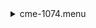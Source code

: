 <details><summary>cme-1074.menu</summary><blockquote><pre><details><summary>cme-1074.cbk</summary><blockquote><pre><details><summary>1074_FW.rcp</summary><blockquote><pre>$${\color{red}  prefilterrange 1074 }$$
The above code block covers:0.00 minutes of camera integration + hardware moves and overhead</pre></blockquote></details><details><summary>setupDark.rcp</summary><blockquote><pre>$${\color{red}  shut	in }$$
The above code block covers:0.00 minutes of camera integration + hardware moves and overhead</pre></blockquote></details><details><summary>1074_05wave_2beam_16sums_1rep_BOTH.rcp</summary><blockquote><pre>$${\color{red}  data	rcam	both	1074.48	   16 }$$
$${\color{red}  data	rcam	both	1074.59	   16 }$$
$${\color{red}  data	rcam	both	1074.70	   16 }$$
$${\color{red}  data	rcam	both	1074.81	   16 }$$
$${\color{red}  data	rcam	both	1074.92	   16 }$$
$${\color{red}  data	tcam	both	1074.48	   16 }$$
$${\color{red}  data	tcam	both	1074.59	   16 }$$
$${\color{red}  data	tcam	both	1074.70	   16 }$$
$${\color{red}  data	tcam	both	1074.81	   16 }$$
$${\color{red}  data	tcam	both	1074.92	   16 }$$
The above code block covers:0.90 minutes of camera integration + hardware moves and overhead</pre></blockquote></details><details><summary>setupFlat.rcp</summary><blockquote><pre>$${\color{red}  diffuser  in }$$
$${\color{red}  cover out }$$
$${\color{red}  occ		out }$$
$${\color{red}  shut	out }$$
$${\color{red}  calib	out }$$
The above code block covers:0.00 minutes of camera integration + hardware moves and overhead</pre></blockquote></details><details><summary>1074_05wave_2beam_16sums_1rep_BOTH.rcp</summary><blockquote><pre>$${\color{red}  data	rcam	both	1074.48	   16 }$$
$${\color{red}  data	rcam	both	1074.59	   16 }$$
$${\color{red}  data	rcam	both	1074.70	   16 }$$
$${\color{red}  data	rcam	both	1074.81	   16 }$$
$${\color{red}  data	rcam	both	1074.92	   16 }$$
$${\color{red}  data	tcam	both	1074.48	   16 }$$
$${\color{red}  data	tcam	both	1074.59	   16 }$$
$${\color{red}  data	tcam	both	1074.70	   16 }$$
$${\color{red}  data	tcam	both	1074.81	   16 }$$
$${\color{red}  data	tcam	both	1074.92	   16 }$$
The above code block covers:0.90 minutes of camera integration + hardware moves and overhead</pre></blockquote></details><details><summary>setupObserving.rcp</summary><blockquote><pre>$${\color{red}  shut in }$$
$${\color{red}  cover out }$$
$${\color{red}  calib	out }$$
$${\color{red}  occ		in }$$
$${\color{red}  diffuser out }$$
$${\color{red}  shut	out }$$
The above code block covers:0.00 minutes of camera integration + hardware moves and overhead</pre></blockquote></details><details><summary>1074_05wave_2beam_16sums_1rep_BOTH.rcp</summary><blockquote><pre>$${\color{red}  data	rcam	both	1074.48	   16 }$$
$${\color{red}  data	rcam	both	1074.59	   16 }$$
$${\color{red}  data	rcam	both	1074.70	   16 }$$
$${\color{red}  data	rcam	both	1074.81	   16 }$$
$${\color{red}  data	rcam	both	1074.92	   16 }$$
$${\color{red}  data	tcam	both	1074.48	   16 }$$
$${\color{red}  data	tcam	both	1074.59	   16 }$$
$${\color{red}  data	tcam	both	1074.70	   16 }$$
$${\color{red}  data	tcam	both	1074.81	   16 }$$
$${\color{red}  data	tcam	both	1074.92	   16 }$$
The above code block covers:0.90 minutes of camera integration + hardware moves and overhead</pre></blockquote></details><details><summary>1074_05wave_2beam_16sums_1rep_BOTH.rcp</summary><blockquote><pre>$${\color{red}  data	rcam	both	1074.48	   16 }$$
$${\color{red}  data	rcam	both	1074.59	   16 }$$
$${\color{red}  data	rcam	both	1074.70	   16 }$$
$${\color{red}  data	rcam	both	1074.81	   16 }$$
$${\color{red}  data	rcam	both	1074.92	   16 }$$
$${\color{red}  data	tcam	both	1074.48	   16 }$$
$${\color{red}  data	tcam	both	1074.59	   16 }$$
$${\color{red}  data	tcam	both	1074.70	   16 }$$
$${\color{red}  data	tcam	both	1074.81	   16 }$$
$${\color{red}  data	tcam	both	1074.92	   16 }$$
The above code block covers:0.90 minutes of camera integration + hardware moves and overhead</pre></blockquote></details><details><summary>1074_05wave_2beam_16sums_1rep_BOTH.rcp</summary><blockquote><pre>$${\color{red}  data	rcam	both	1074.48	   16 }$$
$${\color{red}  data	rcam	both	1074.59	   16 }$$
$${\color{red}  data	rcam	both	1074.70	   16 }$$
$${\color{red}  data	rcam	both	1074.81	   16 }$$
$${\color{red}  data	rcam	both	1074.92	   16 }$$
$${\color{red}  data	tcam	both	1074.48	   16 }$$
$${\color{red}  data	tcam	both	1074.59	   16 }$$
$${\color{red}  data	tcam	both	1074.70	   16 }$$
$${\color{red}  data	tcam	both	1074.81	   16 }$$
$${\color{red}  data	tcam	both	1074.92	   16 }$$
The above code block covers:0.90 minutes of camera integration + hardware moves and overhead</pre></blockquote></details><details><summary>1074_05wave_2beam_16sums_1rep_BOTH.rcp</summary><blockquote><pre>$${\color{red}  data	rcam	both	1074.48	   16 }$$
$${\color{red}  data	rcam	both	1074.59	   16 }$$
$${\color{red}  data	rcam	both	1074.70	   16 }$$
$${\color{red}  data	rcam	both	1074.81	   16 }$$
$${\color{red}  data	rcam	both	1074.92	   16 }$$
$${\color{red}  data	tcam	both	1074.48	   16 }$$
$${\color{red}  data	tcam	both	1074.59	   16 }$$
$${\color{red}  data	tcam	both	1074.70	   16 }$$
$${\color{red}  data	tcam	both	1074.81	   16 }$$
$${\color{red}  data	tcam	both	1074.92	   16 }$$
The above code block covers:0.90 minutes of camera integration + hardware moves and overhead</pre></blockquote></details><details><summary>1074_05wave_2beam_16sums_1rep_BOTH.rcp</summary><blockquote><pre>$${\color{red}  data	rcam	both	1074.48	   16 }$$
$${\color{red}  data	rcam	both	1074.59	   16 }$$
$${\color{red}  data	rcam	both	1074.70	   16 }$$
$${\color{red}  data	rcam	both	1074.81	   16 }$$
$${\color{red}  data	rcam	both	1074.92	   16 }$$
$${\color{red}  data	tcam	both	1074.48	   16 }$$
$${\color{red}  data	tcam	both	1074.59	   16 }$$
$${\color{red}  data	tcam	both	1074.70	   16 }$$
$${\color{red}  data	tcam	both	1074.81	   16 }$$
$${\color{red}  data	tcam	both	1074.92	   16 }$$
The above code block covers:0.90 minutes of camera integration + hardware moves and overhead</pre></blockquote></details><details><summary>1074_05wave_2beam_16sums_1rep_BOTH.rcp</summary><blockquote><pre>$${\color{red}  data	rcam	both	1074.48	   16 }$$
$${\color{red}  data	rcam	both	1074.59	   16 }$$
$${\color{red}  data	rcam	both	1074.70	   16 }$$
$${\color{red}  data	rcam	both	1074.81	   16 }$$
$${\color{red}  data	rcam	both	1074.92	   16 }$$
$${\color{red}  data	tcam	both	1074.48	   16 }$$
$${\color{red}  data	tcam	both	1074.59	   16 }$$
$${\color{red}  data	tcam	both	1074.70	   16 }$$
$${\color{red}  data	tcam	both	1074.81	   16 }$$
$${\color{red}  data	tcam	both	1074.92	   16 }$$
The above code block covers:0.90 minutes of camera integration + hardware moves and overhead</pre></blockquote></details><details><summary>1074_05wave_2beam_16sums_1rep_BOTH.rcp</summary><blockquote><pre>$${\color{red}  data	rcam	both	1074.48	   16 }$$
$${\color{red}  data	rcam	both	1074.59	   16 }$$
$${\color{red}  data	rcam	both	1074.70	   16 }$$
$${\color{red}  data	rcam	both	1074.81	   16 }$$
$${\color{red}  data	rcam	both	1074.92	   16 }$$
$${\color{red}  data	tcam	both	1074.48	   16 }$$
$${\color{red}  data	tcam	both	1074.59	   16 }$$
$${\color{red}  data	tcam	both	1074.70	   16 }$$
$${\color{red}  data	tcam	both	1074.81	   16 }$$
$${\color{red}  data	tcam	both	1074.92	   16 }$$
The above code block covers:0.90 minutes of camera integration + hardware moves and overhead</pre></blockquote></details><details><summary>1074_05wave_2beam_16sums_1rep_BOTH.rcp</summary><blockquote><pre>$${\color{red}  data	rcam	both	1074.48	   16 }$$
$${\color{red}  data	rcam	both	1074.59	   16 }$$
$${\color{red}  data	rcam	both	1074.70	   16 }$$
$${\color{red}  data	rcam	both	1074.81	   16 }$$
$${\color{red}  data	rcam	both	1074.92	   16 }$$
$${\color{red}  data	tcam	both	1074.48	   16 }$$
$${\color{red}  data	tcam	both	1074.59	   16 }$$
$${\color{red}  data	tcam	both	1074.70	   16 }$$
$${\color{red}  data	tcam	both	1074.81	   16 }$$
$${\color{red}  data	tcam	both	1074.92	   16 }$$
The above code block covers:0.90 minutes of camera integration + hardware moves and overhead</pre></blockquote></details><details><summary>1074_05wave_2beam_16sums_1rep_BOTH.rcp</summary><blockquote><pre>$${\color{red}  data	rcam	both	1074.48	   16 }$$
$${\color{red}  data	rcam	both	1074.59	   16 }$$
$${\color{red}  data	rcam	both	1074.70	   16 }$$
$${\color{red}  data	rcam	both	1074.81	   16 }$$
$${\color{red}  data	rcam	both	1074.92	   16 }$$
$${\color{red}  data	tcam	both	1074.48	   16 }$$
$${\color{red}  data	tcam	both	1074.59	   16 }$$
$${\color{red}  data	tcam	both	1074.70	   16 }$$
$${\color{red}  data	tcam	both	1074.81	   16 }$$
$${\color{red}  data	tcam	both	1074.92	   16 }$$
The above code block covers:0.90 minutes of camera integration + hardware moves and overhead</pre></blockquote></details><details><summary>1074_05wave_2beam_16sums_1rep_BOTH.rcp</summary><blockquote><pre>$${\color{red}  data	rcam	both	1074.48	   16 }$$
$${\color{red}  data	rcam	both	1074.59	   16 }$$
$${\color{red}  data	rcam	both	1074.70	   16 }$$
$${\color{red}  data	rcam	both	1074.81	   16 }$$
$${\color{red}  data	rcam	both	1074.92	   16 }$$
$${\color{red}  data	tcam	both	1074.48	   16 }$$
$${\color{red}  data	tcam	both	1074.59	   16 }$$
$${\color{red}  data	tcam	both	1074.70	   16 }$$
$${\color{red}  data	tcam	both	1074.81	   16 }$$
$${\color{red}  data	tcam	both	1074.92	   16 }$$
The above code block covers:0.90 minutes of camera integration + hardware moves and overhead</pre></blockquote></details><details><summary>1074_05wave_2beam_16sums_1rep_BOTH.rcp</summary><blockquote><pre>$${\color{red}  data	rcam	both	1074.48	   16 }$$
$${\color{red}  data	rcam	both	1074.59	   16 }$$
$${\color{red}  data	rcam	both	1074.70	   16 }$$
$${\color{red}  data	rcam	both	1074.81	   16 }$$
$${\color{red}  data	rcam	both	1074.92	   16 }$$
$${\color{red}  data	tcam	both	1074.48	   16 }$$
$${\color{red}  data	tcam	both	1074.59	   16 }$$
$${\color{red}  data	tcam	both	1074.70	   16 }$$
$${\color{red}  data	tcam	both	1074.81	   16 }$$
$${\color{red}  data	tcam	both	1074.92	   16 }$$
The above code block covers:0.90 minutes of camera integration + hardware moves and overhead</pre></blockquote></details><details><summary>1074_05wave_2beam_16sums_1rep_BOTH.rcp</summary><blockquote><pre>$${\color{red}  data	rcam	both	1074.48	   16 }$$
$${\color{red}  data	rcam	both	1074.59	   16 }$$
$${\color{red}  data	rcam	both	1074.70	   16 }$$
$${\color{red}  data	rcam	both	1074.81	   16 }$$
$${\color{red}  data	rcam	both	1074.92	   16 }$$
$${\color{red}  data	tcam	both	1074.48	   16 }$$
$${\color{red}  data	tcam	both	1074.59	   16 }$$
$${\color{red}  data	tcam	both	1074.70	   16 }$$
$${\color{red}  data	tcam	both	1074.81	   16 }$$
$${\color{red}  data	tcam	both	1074.92	   16 }$$
The above code block covers:0.90 minutes of camera integration + hardware moves and overhead</pre></blockquote></details><details><summary>1074_05wave_2beam_16sums_1rep_BOTH.rcp</summary><blockquote><pre>$${\color{red}  data	rcam	both	1074.48	   16 }$$
$${\color{red}  data	rcam	both	1074.59	   16 }$$
$${\color{red}  data	rcam	both	1074.70	   16 }$$
$${\color{red}  data	rcam	both	1074.81	   16 }$$
$${\color{red}  data	rcam	both	1074.92	   16 }$$
$${\color{red}  data	tcam	both	1074.48	   16 }$$
$${\color{red}  data	tcam	both	1074.59	   16 }$$
$${\color{red}  data	tcam	both	1074.70	   16 }$$
$${\color{red}  data	tcam	both	1074.81	   16 }$$
$${\color{red}  data	tcam	both	1074.92	   16 }$$
The above code block covers:0.90 minutes of camera integration + hardware moves and overhead</pre></blockquote></details><details><summary>1074_05wave_2beam_16sums_1rep_BOTH.rcp</summary><blockquote><pre>$${\color{red}  data	rcam	both	1074.48	   16 }$$
$${\color{red}  data	rcam	both	1074.59	   16 }$$
$${\color{red}  data	rcam	both	1074.70	   16 }$$
$${\color{red}  data	rcam	both	1074.81	   16 }$$
$${\color{red}  data	rcam	both	1074.92	   16 }$$
$${\color{red}  data	tcam	both	1074.48	   16 }$$
$${\color{red}  data	tcam	both	1074.59	   16 }$$
$${\color{red}  data	tcam	both	1074.70	   16 }$$
$${\color{red}  data	tcam	both	1074.81	   16 }$$
$${\color{red}  data	tcam	both	1074.92	   16 }$$
The above code block covers:0.90 minutes of camera integration + hardware moves and overhead</pre></blockquote></details><details><summary>1074_05wave_2beam_16sums_1rep_BOTH.rcp</summary><blockquote><pre>$${\color{red}  data	rcam	both	1074.48	   16 }$$
$${\color{red}  data	rcam	both	1074.59	   16 }$$
$${\color{red}  data	rcam	both	1074.70	   16 }$$
$${\color{red}  data	rcam	both	1074.81	   16 }$$
$${\color{red}  data	rcam	both	1074.92	   16 }$$
$${\color{red}  data	tcam	both	1074.48	   16 }$$
$${\color{red}  data	tcam	both	1074.59	   16 }$$
$${\color{red}  data	tcam	both	1074.70	   16 }$$
$${\color{red}  data	tcam	both	1074.81	   16 }$$
$${\color{red}  data	tcam	both	1074.92	   16 }$$
The above code block covers:0.90 minutes of camera integration + hardware moves and overhead</pre></blockquote></details><details><summary>1074_05wave_2beam_16sums_1rep_BOTH.rcp</summary><blockquote><pre>$${\color{red}  data	rcam	both	1074.48	   16 }$$
$${\color{red}  data	rcam	both	1074.59	   16 }$$
$${\color{red}  data	rcam	both	1074.70	   16 }$$
$${\color{red}  data	rcam	both	1074.81	   16 }$$
$${\color{red}  data	rcam	both	1074.92	   16 }$$
$${\color{red}  data	tcam	both	1074.48	   16 }$$
$${\color{red}  data	tcam	both	1074.59	   16 }$$
$${\color{red}  data	tcam	both	1074.70	   16 }$$
$${\color{red}  data	tcam	both	1074.81	   16 }$$
$${\color{red}  data	tcam	both	1074.92	   16 }$$
The above code block covers:0.90 minutes of camera integration + hardware moves and overhead</pre></blockquote></details><details><summary>1074_05wave_2beam_16sums_1rep_BOTH.rcp</summary><blockquote><pre>$${\color{red}  data	rcam	both	1074.48	   16 }$$
$${\color{red}  data	rcam	both	1074.59	   16 }$$
$${\color{red}  data	rcam	both	1074.70	   16 }$$
$${\color{red}  data	rcam	both	1074.81	   16 }$$
$${\color{red}  data	rcam	both	1074.92	   16 }$$
$${\color{red}  data	tcam	both	1074.48	   16 }$$
$${\color{red}  data	tcam	both	1074.59	   16 }$$
$${\color{red}  data	tcam	both	1074.70	   16 }$$
$${\color{red}  data	tcam	both	1074.81	   16 }$$
$${\color{red}  data	tcam	both	1074.92	   16 }$$
The above code block covers:0.90 minutes of camera integration + hardware moves and overhead</pre></blockquote></details><details><summary>1074_05wave_2beam_16sums_1rep_BOTH.rcp</summary><blockquote><pre>$${\color{red}  data	rcam	both	1074.48	   16 }$$
$${\color{red}  data	rcam	both	1074.59	   16 }$$
$${\color{red}  data	rcam	both	1074.70	   16 }$$
$${\color{red}  data	rcam	both	1074.81	   16 }$$
$${\color{red}  data	rcam	both	1074.92	   16 }$$
$${\color{red}  data	tcam	both	1074.48	   16 }$$
$${\color{red}  data	tcam	both	1074.59	   16 }$$
$${\color{red}  data	tcam	both	1074.70	   16 }$$
$${\color{red}  data	tcam	both	1074.81	   16 }$$
$${\color{red}  data	tcam	both	1074.92	   16 }$$
The above code block covers:0.90 minutes of camera integration + hardware moves and overhead</pre></blockquote></details><details><summary>1074_05wave_2beam_16sums_1rep_BOTH.rcp</summary><blockquote><pre>$${\color{red}  data	rcam	both	1074.48	   16 }$$
$${\color{red}  data	rcam	both	1074.59	   16 }$$
$${\color{red}  data	rcam	both	1074.70	   16 }$$
$${\color{red}  data	rcam	both	1074.81	   16 }$$
$${\color{red}  data	rcam	both	1074.92	   16 }$$
$${\color{red}  data	tcam	both	1074.48	   16 }$$
$${\color{red}  data	tcam	both	1074.59	   16 }$$
$${\color{red}  data	tcam	both	1074.70	   16 }$$
$${\color{red}  data	tcam	both	1074.81	   16 }$$
$${\color{red}  data	tcam	both	1074.92	   16 }$$
The above code block covers:0.90 minutes of camera integration + hardware moves and overhead</pre></blockquote></details><details><summary>1074_05wave_2beam_16sums_1rep_BOTH.rcp</summary><blockquote><pre>$${\color{red}  data	rcam	both	1074.48	   16 }$$
$${\color{red}  data	rcam	both	1074.59	   16 }$$
$${\color{red}  data	rcam	both	1074.70	   16 }$$
$${\color{red}  data	rcam	both	1074.81	   16 }$$
$${\color{red}  data	rcam	both	1074.92	   16 }$$
$${\color{red}  data	tcam	both	1074.48	   16 }$$
$${\color{red}  data	tcam	both	1074.59	   16 }$$
$${\color{red}  data	tcam	both	1074.70	   16 }$$
$${\color{red}  data	tcam	both	1074.81	   16 }$$
$${\color{red}  data	tcam	both	1074.92	   16 }$$
The above code block covers:0.90 minutes of camera integration + hardware moves and overhead</pre></blockquote></details><details><summary>1074_05wave_2beam_16sums_1rep_BOTH.rcp</summary><blockquote><pre>$${\color{red}  data	rcam	both	1074.48	   16 }$$
$${\color{red}  data	rcam	both	1074.59	   16 }$$
$${\color{red}  data	rcam	both	1074.70	   16 }$$
$${\color{red}  data	rcam	both	1074.81	   16 }$$
$${\color{red}  data	rcam	both	1074.92	   16 }$$
$${\color{red}  data	tcam	both	1074.48	   16 }$$
$${\color{red}  data	tcam	both	1074.59	   16 }$$
$${\color{red}  data	tcam	both	1074.70	   16 }$$
$${\color{red}  data	tcam	both	1074.81	   16 }$$
$${\color{red}  data	tcam	both	1074.92	   16 }$$
The above code block covers:0.90 minutes of camera integration + hardware moves and overhead</pre></blockquote></details><details><summary>1074_05wave_2beam_16sums_1rep_BOTH.rcp</summary><blockquote><pre>$${\color{red}  data	rcam	both	1074.48	   16 }$$
$${\color{red}  data	rcam	both	1074.59	   16 }$$
$${\color{red}  data	rcam	both	1074.70	   16 }$$
$${\color{red}  data	rcam	both	1074.81	   16 }$$
$${\color{red}  data	rcam	both	1074.92	   16 }$$
$${\color{red}  data	tcam	both	1074.48	   16 }$$
$${\color{red}  data	tcam	both	1074.59	   16 }$$
$${\color{red}  data	tcam	both	1074.70	   16 }$$
$${\color{red}  data	tcam	both	1074.81	   16 }$$
$${\color{red}  data	tcam	both	1074.92	   16 }$$
The above code block covers:0.90 minutes of camera integration + hardware moves and overhead</pre></blockquote></details><details><summary>1074_05wave_2beam_16sums_1rep_BOTH.rcp</summary><blockquote><pre>$${\color{red}  data	rcam	both	1074.48	   16 }$$
$${\color{red}  data	rcam	both	1074.59	   16 }$$
$${\color{red}  data	rcam	both	1074.70	   16 }$$
$${\color{red}  data	rcam	both	1074.81	   16 }$$
$${\color{red}  data	rcam	both	1074.92	   16 }$$
$${\color{red}  data	tcam	both	1074.48	   16 }$$
$${\color{red}  data	tcam	both	1074.59	   16 }$$
$${\color{red}  data	tcam	both	1074.70	   16 }$$
$${\color{red}  data	tcam	both	1074.81	   16 }$$
$${\color{red}  data	tcam	both	1074.92	   16 }$$
The above code block covers:0.90 minutes of camera integration + hardware moves and overhead</pre></blockquote></details><details><summary>1074_05wave_2beam_16sums_1rep_BOTH.rcp</summary><blockquote><pre>$${\color{red}  data	rcam	both	1074.48	   16 }$$
$${\color{red}  data	rcam	both	1074.59	   16 }$$
$${\color{red}  data	rcam	both	1074.70	   16 }$$
$${\color{red}  data	rcam	both	1074.81	   16 }$$
$${\color{red}  data	rcam	both	1074.92	   16 }$$
$${\color{red}  data	tcam	both	1074.48	   16 }$$
$${\color{red}  data	tcam	both	1074.59	   16 }$$
$${\color{red}  data	tcam	both	1074.70	   16 }$$
$${\color{red}  data	tcam	both	1074.81	   16 }$$
$${\color{red}  data	tcam	both	1074.92	   16 }$$
The above code block covers:0.90 minutes of camera integration + hardware moves and overhead</pre></blockquote></details><details><summary>1074_05wave_2beam_16sums_1rep_BOTH.rcp</summary><blockquote><pre>$${\color{red}  data	rcam	both	1074.48	   16 }$$
$${\color{red}  data	rcam	both	1074.59	   16 }$$
$${\color{red}  data	rcam	both	1074.70	   16 }$$
$${\color{red}  data	rcam	both	1074.81	   16 }$$
$${\color{red}  data	rcam	both	1074.92	   16 }$$
$${\color{red}  data	tcam	both	1074.48	   16 }$$
$${\color{red}  data	tcam	both	1074.59	   16 }$$
$${\color{red}  data	tcam	both	1074.70	   16 }$$
$${\color{red}  data	tcam	both	1074.81	   16 }$$
$${\color{red}  data	tcam	both	1074.92	   16 }$$
The above code block covers:0.90 minutes of camera integration + hardware moves and overhead</pre></blockquote></details><details><summary>1074_05wave_2beam_16sums_1rep_BOTH.rcp</summary><blockquote><pre>$${\color{red}  data	rcam	both	1074.48	   16 }$$
$${\color{red}  data	rcam	both	1074.59	   16 }$$
$${\color{red}  data	rcam	both	1074.70	   16 }$$
$${\color{red}  data	rcam	both	1074.81	   16 }$$
$${\color{red}  data	rcam	both	1074.92	   16 }$$
$${\color{red}  data	tcam	both	1074.48	   16 }$$
$${\color{red}  data	tcam	both	1074.59	   16 }$$
$${\color{red}  data	tcam	both	1074.70	   16 }$$
$${\color{red}  data	tcam	both	1074.81	   16 }$$
$${\color{red}  data	tcam	both	1074.92	   16 }$$
The above code block covers:0.90 minutes of camera integration + hardware moves and overhead</pre></blockquote></details><details><summary>1074_05wave_2beam_16sums_1rep_BOTH.rcp</summary><blockquote><pre>$${\color{red}  data	rcam	both	1074.48	   16 }$$
$${\color{red}  data	rcam	both	1074.59	   16 }$$
$${\color{red}  data	rcam	both	1074.70	   16 }$$
$${\color{red}  data	rcam	both	1074.81	   16 }$$
$${\color{red}  data	rcam	both	1074.92	   16 }$$
$${\color{red}  data	tcam	both	1074.48	   16 }$$
$${\color{red}  data	tcam	both	1074.59	   16 }$$
$${\color{red}  data	tcam	both	1074.70	   16 }$$
$${\color{red}  data	tcam	both	1074.81	   16 }$$
$${\color{red}  data	tcam	both	1074.92	   16 }$$
The above code block covers:0.90 minutes of camera integration + hardware moves and overhead</pre></blockquote></details><details><summary>1074_05wave_2beam_16sums_1rep_BOTH.rcp</summary><blockquote><pre>$${\color{red}  data	rcam	both	1074.48	   16 }$$
$${\color{red}  data	rcam	both	1074.59	   16 }$$
$${\color{red}  data	rcam	both	1074.70	   16 }$$
$${\color{red}  data	rcam	both	1074.81	   16 }$$
$${\color{red}  data	rcam	both	1074.92	   16 }$$
$${\color{red}  data	tcam	both	1074.48	   16 }$$
$${\color{red}  data	tcam	both	1074.59	   16 }$$
$${\color{red}  data	tcam	both	1074.70	   16 }$$
$${\color{red}  data	tcam	both	1074.81	   16 }$$
$${\color{red}  data	tcam	both	1074.92	   16 }$$
The above code block covers:0.90 minutes of camera integration + hardware moves and overhead</pre></blockquote></details><details><summary>1074_05wave_2beam_16sums_1rep_BOTH.rcp</summary><blockquote><pre>$${\color{red}  data	rcam	both	1074.48	   16 }$$
$${\color{red}  data	rcam	both	1074.59	   16 }$$
$${\color{red}  data	rcam	both	1074.70	   16 }$$
$${\color{red}  data	rcam	both	1074.81	   16 }$$
$${\color{red}  data	rcam	both	1074.92	   16 }$$
$${\color{red}  data	tcam	both	1074.48	   16 }$$
$${\color{red}  data	tcam	both	1074.59	   16 }$$
$${\color{red}  data	tcam	both	1074.70	   16 }$$
$${\color{red}  data	tcam	both	1074.81	   16 }$$
$${\color{red}  data	tcam	both	1074.92	   16 }$$
The above code block covers:0.90 minutes of camera integration + hardware moves and overhead</pre></blockquote></details><details><summary>1074_05wave_2beam_16sums_1rep_BOTH.rcp</summary><blockquote><pre>$${\color{red}  data	rcam	both	1074.48	   16 }$$
$${\color{red}  data	rcam	both	1074.59	   16 }$$
$${\color{red}  data	rcam	both	1074.70	   16 }$$
$${\color{red}  data	rcam	both	1074.81	   16 }$$
$${\color{red}  data	rcam	both	1074.92	   16 }$$
$${\color{red}  data	tcam	both	1074.48	   16 }$$
$${\color{red}  data	tcam	both	1074.59	   16 }$$
$${\color{red}  data	tcam	both	1074.70	   16 }$$
$${\color{red}  data	tcam	both	1074.81	   16 }$$
$${\color{red}  data	tcam	both	1074.92	   16 }$$
The above code block covers:0.90 minutes of camera integration + hardware moves and overhead</pre></blockquote></details><details><summary>1074_05wave_2beam_16sums_1rep_BOTH.rcp</summary><blockquote><pre>$${\color{red}  data	rcam	both	1074.48	   16 }$$
$${\color{red}  data	rcam	both	1074.59	   16 }$$
$${\color{red}  data	rcam	both	1074.70	   16 }$$
$${\color{red}  data	rcam	both	1074.81	   16 }$$
$${\color{red}  data	rcam	both	1074.92	   16 }$$
$${\color{red}  data	tcam	both	1074.48	   16 }$$
$${\color{red}  data	tcam	both	1074.59	   16 }$$
$${\color{red}  data	tcam	both	1074.70	   16 }$$
$${\color{red}  data	tcam	both	1074.81	   16 }$$
$${\color{red}  data	tcam	both	1074.92	   16 }$$
The above code block covers:0.90 minutes of camera integration + hardware moves and overhead</pre></blockquote></details><details><summary>1074_05wave_2beam_16sums_1rep_BOTH.rcp</summary><blockquote><pre>$${\color{red}  data	rcam	both	1074.48	   16 }$$
$${\color{red}  data	rcam	both	1074.59	   16 }$$
$${\color{red}  data	rcam	both	1074.70	   16 }$$
$${\color{red}  data	rcam	both	1074.81	   16 }$$
$${\color{red}  data	rcam	both	1074.92	   16 }$$
$${\color{red}  data	tcam	both	1074.48	   16 }$$
$${\color{red}  data	tcam	both	1074.59	   16 }$$
$${\color{red}  data	tcam	both	1074.70	   16 }$$
$${\color{red}  data	tcam	both	1074.81	   16 }$$
$${\color{red}  data	tcam	both	1074.92	   16 }$$
The above code block covers:0.90 minutes of camera integration + hardware moves and overhead</pre></blockquote></details><details><summary>1074_05wave_2beam_16sums_1rep_BOTH.rcp</summary><blockquote><pre>$${\color{red}  data	rcam	both	1074.48	   16 }$$
$${\color{red}  data	rcam	both	1074.59	   16 }$$
$${\color{red}  data	rcam	both	1074.70	   16 }$$
$${\color{red}  data	rcam	both	1074.81	   16 }$$
$${\color{red}  data	rcam	both	1074.92	   16 }$$
$${\color{red}  data	tcam	both	1074.48	   16 }$$
$${\color{red}  data	tcam	both	1074.59	   16 }$$
$${\color{red}  data	tcam	both	1074.70	   16 }$$
$${\color{red}  data	tcam	both	1074.81	   16 }$$
$${\color{red}  data	tcam	both	1074.92	   16 }$$
The above code block covers:0.90 minutes of camera integration + hardware moves and overhead</pre></blockquote></details><details><summary>1074_05wave_2beam_16sums_1rep_BOTH.rcp</summary><blockquote><pre>$${\color{red}  data	rcam	both	1074.48	   16 }$$
$${\color{red}  data	rcam	both	1074.59	   16 }$$
$${\color{red}  data	rcam	both	1074.70	   16 }$$
$${\color{red}  data	rcam	both	1074.81	   16 }$$
$${\color{red}  data	rcam	both	1074.92	   16 }$$
$${\color{red}  data	tcam	both	1074.48	   16 }$$
$${\color{red}  data	tcam	both	1074.59	   16 }$$
$${\color{red}  data	tcam	both	1074.70	   16 }$$
$${\color{red}  data	tcam	both	1074.81	   16 }$$
$${\color{red}  data	tcam	both	1074.92	   16 }$$
The above code block covers:0.90 minutes of camera integration + hardware moves and overhead</pre></blockquote></details><details><summary>1074_05wave_2beam_16sums_1rep_BOTH.rcp</summary><blockquote><pre>$${\color{red}  data	rcam	both	1074.48	   16 }$$
$${\color{red}  data	rcam	both	1074.59	   16 }$$
$${\color{red}  data	rcam	both	1074.70	   16 }$$
$${\color{red}  data	rcam	both	1074.81	   16 }$$
$${\color{red}  data	rcam	both	1074.92	   16 }$$
$${\color{red}  data	tcam	both	1074.48	   16 }$$
$${\color{red}  data	tcam	both	1074.59	   16 }$$
$${\color{red}  data	tcam	both	1074.70	   16 }$$
$${\color{red}  data	tcam	both	1074.81	   16 }$$
$${\color{red}  data	tcam	both	1074.92	   16 }$$
The above code block covers:0.90 minutes of camera integration + hardware moves and overhead</pre></blockquote></details><details><summary>1074_05wave_2beam_16sums_1rep_BOTH.rcp</summary><blockquote><pre>$${\color{red}  data	rcam	both	1074.48	   16 }$$
$${\color{red}  data	rcam	both	1074.59	   16 }$$
$${\color{red}  data	rcam	both	1074.70	   16 }$$
$${\color{red}  data	rcam	both	1074.81	   16 }$$
$${\color{red}  data	rcam	both	1074.92	   16 }$$
$${\color{red}  data	tcam	both	1074.48	   16 }$$
$${\color{red}  data	tcam	both	1074.59	   16 }$$
$${\color{red}  data	tcam	both	1074.70	   16 }$$
$${\color{red}  data	tcam	both	1074.81	   16 }$$
$${\color{red}  data	tcam	both	1074.92	   16 }$$
The above code block covers:0.90 minutes of camera integration + hardware moves and overhead</pre></blockquote></details><details><summary>1074_05wave_2beam_16sums_1rep_BOTH.rcp</summary><blockquote><pre>$${\color{red}  data	rcam	both	1074.48	   16 }$$
$${\color{red}  data	rcam	both	1074.59	   16 }$$
$${\color{red}  data	rcam	both	1074.70	   16 }$$
$${\color{red}  data	rcam	both	1074.81	   16 }$$
$${\color{red}  data	rcam	both	1074.92	   16 }$$
$${\color{red}  data	tcam	both	1074.48	   16 }$$
$${\color{red}  data	tcam	both	1074.59	   16 }$$
$${\color{red}  data	tcam	both	1074.70	   16 }$$
$${\color{red}  data	tcam	both	1074.81	   16 }$$
$${\color{red}  data	tcam	both	1074.92	   16 }$$
The above code block covers:0.90 minutes of camera integration + hardware moves and overhead</pre></blockquote></details><details><summary>1074_05wave_2beam_16sums_1rep_BOTH.rcp</summary><blockquote><pre>$${\color{red}  data	rcam	both	1074.48	   16 }$$
$${\color{red}  data	rcam	both	1074.59	   16 }$$
$${\color{red}  data	rcam	both	1074.70	   16 }$$
$${\color{red}  data	rcam	both	1074.81	   16 }$$
$${\color{red}  data	rcam	both	1074.92	   16 }$$
$${\color{red}  data	tcam	both	1074.48	   16 }$$
$${\color{red}  data	tcam	both	1074.59	   16 }$$
$${\color{red}  data	tcam	both	1074.70	   16 }$$
$${\color{red}  data	tcam	both	1074.81	   16 }$$
$${\color{red}  data	tcam	both	1074.92	   16 }$$
The above code block covers:0.90 minutes of camera integration + hardware moves and overhead</pre></blockquote></details><details><summary>1074_05wave_2beam_16sums_1rep_BOTH.rcp</summary><blockquote><pre>$${\color{red}  data	rcam	both	1074.48	   16 }$$
$${\color{red}  data	rcam	both	1074.59	   16 }$$
$${\color{red}  data	rcam	both	1074.70	   16 }$$
$${\color{red}  data	rcam	both	1074.81	   16 }$$
$${\color{red}  data	rcam	both	1074.92	   16 }$$
$${\color{red}  data	tcam	both	1074.48	   16 }$$
$${\color{red}  data	tcam	both	1074.59	   16 }$$
$${\color{red}  data	tcam	both	1074.70	   16 }$$
$${\color{red}  data	tcam	both	1074.81	   16 }$$
$${\color{red}  data	tcam	both	1074.92	   16 }$$
The above code block covers:0.90 minutes of camera integration + hardware moves and overhead</pre></blockquote></details><details><summary>1074_05wave_2beam_16sums_1rep_BOTH.rcp</summary><blockquote><pre>$${\color{red}  data	rcam	both	1074.48	   16 }$$
$${\color{red}  data	rcam	both	1074.59	   16 }$$
$${\color{red}  data	rcam	both	1074.70	   16 }$$
$${\color{red}  data	rcam	both	1074.81	   16 }$$
$${\color{red}  data	rcam	both	1074.92	   16 }$$
$${\color{red}  data	tcam	both	1074.48	   16 }$$
$${\color{red}  data	tcam	both	1074.59	   16 }$$
$${\color{red}  data	tcam	both	1074.70	   16 }$$
$${\color{red}  data	tcam	both	1074.81	   16 }$$
$${\color{red}  data	tcam	both	1074.92	   16 }$$
The above code block covers:0.90 minutes of camera integration + hardware moves and overhead</pre></blockquote></details><details><summary>1074_05wave_2beam_16sums_1rep_BOTH.rcp</summary><blockquote><pre>$${\color{red}  data	rcam	both	1074.48	   16 }$$
$${\color{red}  data	rcam	both	1074.59	   16 }$$
$${\color{red}  data	rcam	both	1074.70	   16 }$$
$${\color{red}  data	rcam	both	1074.81	   16 }$$
$${\color{red}  data	rcam	both	1074.92	   16 }$$
$${\color{red}  data	tcam	both	1074.48	   16 }$$
$${\color{red}  data	tcam	both	1074.59	   16 }$$
$${\color{red}  data	tcam	both	1074.70	   16 }$$
$${\color{red}  data	tcam	both	1074.81	   16 }$$
$${\color{red}  data	tcam	both	1074.92	   16 }$$
The above code block covers:0.90 minutes of camera integration + hardware moves and overhead</pre></blockquote></details><details><summary>1074_05wave_2beam_16sums_1rep_BOTH.rcp</summary><blockquote><pre>$${\color{red}  data	rcam	both	1074.48	   16 }$$
$${\color{red}  data	rcam	both	1074.59	   16 }$$
$${\color{red}  data	rcam	both	1074.70	   16 }$$
$${\color{red}  data	rcam	both	1074.81	   16 }$$
$${\color{red}  data	rcam	both	1074.92	   16 }$$
$${\color{red}  data	tcam	both	1074.48	   16 }$$
$${\color{red}  data	tcam	both	1074.59	   16 }$$
$${\color{red}  data	tcam	both	1074.70	   16 }$$
$${\color{red}  data	tcam	both	1074.81	   16 }$$
$${\color{red}  data	tcam	both	1074.92	   16 }$$
The above code block covers:0.90 minutes of camera integration + hardware moves and overhead</pre></blockquote></details><details><summary>1074_05wave_2beam_16sums_1rep_BOTH.rcp</summary><blockquote><pre>$${\color{red}  data	rcam	both	1074.48	   16 }$$
$${\color{red}  data	rcam	both	1074.59	   16 }$$
$${\color{red}  data	rcam	both	1074.70	   16 }$$
$${\color{red}  data	rcam	both	1074.81	   16 }$$
$${\color{red}  data	rcam	both	1074.92	   16 }$$
$${\color{red}  data	tcam	both	1074.48	   16 }$$
$${\color{red}  data	tcam	both	1074.59	   16 }$$
$${\color{red}  data	tcam	both	1074.70	   16 }$$
$${\color{red}  data	tcam	both	1074.81	   16 }$$
$${\color{red}  data	tcam	both	1074.92	   16 }$$
The above code block covers:0.90 minutes of camera integration + hardware moves and overhead</pre></blockquote></details><details><summary>1074_05wave_2beam_16sums_1rep_BOTH.rcp</summary><blockquote><pre>$${\color{red}  data	rcam	both	1074.48	   16 }$$
$${\color{red}  data	rcam	both	1074.59	   16 }$$
$${\color{red}  data	rcam	both	1074.70	   16 }$$
$${\color{red}  data	rcam	both	1074.81	   16 }$$
$${\color{red}  data	rcam	both	1074.92	   16 }$$
$${\color{red}  data	tcam	both	1074.48	   16 }$$
$${\color{red}  data	tcam	both	1074.59	   16 }$$
$${\color{red}  data	tcam	both	1074.70	   16 }$$
$${\color{red}  data	tcam	both	1074.81	   16 }$$
$${\color{red}  data	tcam	both	1074.92	   16 }$$
The above code block covers:0.90 minutes of camera integration + hardware moves and overhead</pre></blockquote></details><details><summary>1074_05wave_2beam_16sums_1rep_BOTH.rcp</summary><blockquote><pre>$${\color{red}  data	rcam	both	1074.48	   16 }$$
$${\color{red}  data	rcam	both	1074.59	   16 }$$
$${\color{red}  data	rcam	both	1074.70	   16 }$$
$${\color{red}  data	rcam	both	1074.81	   16 }$$
$${\color{red}  data	rcam	both	1074.92	   16 }$$
$${\color{red}  data	tcam	both	1074.48	   16 }$$
$${\color{red}  data	tcam	both	1074.59	   16 }$$
$${\color{red}  data	tcam	both	1074.70	   16 }$$
$${\color{red}  data	tcam	both	1074.81	   16 }$$
$${\color{red}  data	tcam	both	1074.92	   16 }$$
The above code block covers:0.90 minutes of camera integration + hardware moves and overhead</pre></blockquote></details><details><summary>1074_05wave_2beam_16sums_1rep_BOTH.rcp</summary><blockquote><pre>$${\color{red}  data	rcam	both	1074.48	   16 }$$
$${\color{red}  data	rcam	both	1074.59	   16 }$$
$${\color{red}  data	rcam	both	1074.70	   16 }$$
$${\color{red}  data	rcam	both	1074.81	   16 }$$
$${\color{red}  data	rcam	both	1074.92	   16 }$$
$${\color{red}  data	tcam	both	1074.48	   16 }$$
$${\color{red}  data	tcam	both	1074.59	   16 }$$
$${\color{red}  data	tcam	both	1074.70	   16 }$$
$${\color{red}  data	tcam	both	1074.81	   16 }$$
$${\color{red}  data	tcam	both	1074.92	   16 }$$
The above code block covers:0.90 minutes of camera integration + hardware moves and overhead</pre></blockquote></details><details><summary>1074_05wave_2beam_16sums_1rep_BOTH.rcp</summary><blockquote><pre>$${\color{red}  data	rcam	both	1074.48	   16 }$$
$${\color{red}  data	rcam	both	1074.59	   16 }$$
$${\color{red}  data	rcam	both	1074.70	   16 }$$
$${\color{red}  data	rcam	both	1074.81	   16 }$$
$${\color{red}  data	rcam	both	1074.92	   16 }$$
$${\color{red}  data	tcam	both	1074.48	   16 }$$
$${\color{red}  data	tcam	both	1074.59	   16 }$$
$${\color{red}  data	tcam	both	1074.70	   16 }$$
$${\color{red}  data	tcam	both	1074.81	   16 }$$
$${\color{red}  data	tcam	both	1074.92	   16 }$$
The above code block covers:0.90 minutes of camera integration + hardware moves and overhead</pre></blockquote></details><details><summary>1074_05wave_2beam_16sums_1rep_BOTH.rcp</summary><blockquote><pre>$${\color{red}  data	rcam	both	1074.48	   16 }$$
$${\color{red}  data	rcam	both	1074.59	   16 }$$
$${\color{red}  data	rcam	both	1074.70	   16 }$$
$${\color{red}  data	rcam	both	1074.81	   16 }$$
$${\color{red}  data	rcam	both	1074.92	   16 }$$
$${\color{red}  data	tcam	both	1074.48	   16 }$$
$${\color{red}  data	tcam	both	1074.59	   16 }$$
$${\color{red}  data	tcam	both	1074.70	   16 }$$
$${\color{red}  data	tcam	both	1074.81	   16 }$$
$${\color{red}  data	tcam	both	1074.92	   16 }$$
The above code block covers:0.90 minutes of camera integration + hardware moves and overhead</pre></blockquote></details><details><summary>1074_05wave_2beam_16sums_1rep_BOTH.rcp</summary><blockquote><pre>$${\color{red}  data	rcam	both	1074.48	   16 }$$
$${\color{red}  data	rcam	both	1074.59	   16 }$$
$${\color{red}  data	rcam	both	1074.70	   16 }$$
$${\color{red}  data	rcam	both	1074.81	   16 }$$
$${\color{red}  data	rcam	both	1074.92	   16 }$$
$${\color{red}  data	tcam	both	1074.48	   16 }$$
$${\color{red}  data	tcam	both	1074.59	   16 }$$
$${\color{red}  data	tcam	both	1074.70	   16 }$$
$${\color{red}  data	tcam	both	1074.81	   16 }$$
$${\color{red}  data	tcam	both	1074.92	   16 }$$
The above code block covers:0.90 minutes of camera integration + hardware moves and overhead</pre></blockquote></details><details><summary>1074_05wave_2beam_16sums_1rep_BOTH.rcp</summary><blockquote><pre>$${\color{red}  data	rcam	both	1074.48	   16 }$$
$${\color{red}  data	rcam	both	1074.59	   16 }$$
$${\color{red}  data	rcam	both	1074.70	   16 }$$
$${\color{red}  data	rcam	both	1074.81	   16 }$$
$${\color{red}  data	rcam	both	1074.92	   16 }$$
$${\color{red}  data	tcam	both	1074.48	   16 }$$
$${\color{red}  data	tcam	both	1074.59	   16 }$$
$${\color{red}  data	tcam	both	1074.70	   16 }$$
$${\color{red}  data	tcam	both	1074.81	   16 }$$
$${\color{red}  data	tcam	both	1074.92	   16 }$$
The above code block covers:0.90 minutes of camera integration + hardware moves and overhead</pre></blockquote></details><details><summary>1074_05wave_2beam_16sums_1rep_BOTH.rcp</summary><blockquote><pre>$${\color{red}  data	rcam	both	1074.48	   16 }$$
$${\color{red}  data	rcam	both	1074.59	   16 }$$
$${\color{red}  data	rcam	both	1074.70	   16 }$$
$${\color{red}  data	rcam	both	1074.81	   16 }$$
$${\color{red}  data	rcam	both	1074.92	   16 }$$
$${\color{red}  data	tcam	both	1074.48	   16 }$$
$${\color{red}  data	tcam	both	1074.59	   16 }$$
$${\color{red}  data	tcam	both	1074.70	   16 }$$
$${\color{red}  data	tcam	both	1074.81	   16 }$$
$${\color{red}  data	tcam	both	1074.92	   16 }$$
The above code block covers:0.90 minutes of camera integration + hardware moves and overhead</pre></blockquote></details><details><summary>1074_05wave_2beam_16sums_1rep_BOTH.rcp</summary><blockquote><pre>$${\color{red}  data	rcam	both	1074.48	   16 }$$
$${\color{red}  data	rcam	both	1074.59	   16 }$$
$${\color{red}  data	rcam	both	1074.70	   16 }$$
$${\color{red}  data	rcam	both	1074.81	   16 }$$
$${\color{red}  data	rcam	both	1074.92	   16 }$$
$${\color{red}  data	tcam	both	1074.48	   16 }$$
$${\color{red}  data	tcam	both	1074.59	   16 }$$
$${\color{red}  data	tcam	both	1074.70	   16 }$$
$${\color{red}  data	tcam	both	1074.81	   16 }$$
$${\color{red}  data	tcam	both	1074.92	   16 }$$
The above code block covers:0.90 minutes of camera integration + hardware moves and overhead</pre></blockquote></details><details><summary>1074_05wave_2beam_16sums_1rep_BOTH.rcp</summary><blockquote><pre>$${\color{red}  data	rcam	both	1074.48	   16 }$$
$${\color{red}  data	rcam	both	1074.59	   16 }$$
$${\color{red}  data	rcam	both	1074.70	   16 }$$
$${\color{red}  data	rcam	both	1074.81	   16 }$$
$${\color{red}  data	rcam	both	1074.92	   16 }$$
$${\color{red}  data	tcam	both	1074.48	   16 }$$
$${\color{red}  data	tcam	both	1074.59	   16 }$$
$${\color{red}  data	tcam	both	1074.70	   16 }$$
$${\color{red}  data	tcam	both	1074.81	   16 }$$
$${\color{red}  data	tcam	both	1074.92	   16 }$$
The above code block covers:0.90 minutes of camera integration + hardware moves and overhead</pre></blockquote></details><details><summary>1074_05wave_2beam_16sums_1rep_BOTH.rcp</summary><blockquote><pre>$${\color{red}  data	rcam	both	1074.48	   16 }$$
$${\color{red}  data	rcam	both	1074.59	   16 }$$
$${\color{red}  data	rcam	both	1074.70	   16 }$$
$${\color{red}  data	rcam	both	1074.81	   16 }$$
$${\color{red}  data	rcam	both	1074.92	   16 }$$
$${\color{red}  data	tcam	both	1074.48	   16 }$$
$${\color{red}  data	tcam	both	1074.59	   16 }$$
$${\color{red}  data	tcam	both	1074.70	   16 }$$
$${\color{red}  data	tcam	both	1074.81	   16 }$$
$${\color{red}  data	tcam	both	1074.92	   16 }$$
The above code block covers:0.90 minutes of camera integration + hardware moves and overhead</pre></blockquote></details><details><summary>1074_05wave_2beam_16sums_1rep_BOTH.rcp</summary><blockquote><pre>$${\color{red}  data	rcam	both	1074.48	   16 }$$
$${\color{red}  data	rcam	both	1074.59	   16 }$$
$${\color{red}  data	rcam	both	1074.70	   16 }$$
$${\color{red}  data	rcam	both	1074.81	   16 }$$
$${\color{red}  data	rcam	both	1074.92	   16 }$$
$${\color{red}  data	tcam	both	1074.48	   16 }$$
$${\color{red}  data	tcam	both	1074.59	   16 }$$
$${\color{red}  data	tcam	both	1074.70	   16 }$$
$${\color{red}  data	tcam	both	1074.81	   16 }$$
$${\color{red}  data	tcam	both	1074.92	   16 }$$
The above code block covers:0.90 minutes of camera integration + hardware moves and overhead</pre></blockquote></details><details><summary>1074_05wave_2beam_16sums_1rep_BOTH.rcp</summary><blockquote><pre>$${\color{red}  data	rcam	both	1074.48	   16 }$$
$${\color{red}  data	rcam	both	1074.59	   16 }$$
$${\color{red}  data	rcam	both	1074.70	   16 }$$
$${\color{red}  data	rcam	both	1074.81	   16 }$$
$${\color{red}  data	rcam	both	1074.92	   16 }$$
$${\color{red}  data	tcam	both	1074.48	   16 }$$
$${\color{red}  data	tcam	both	1074.59	   16 }$$
$${\color{red}  data	tcam	both	1074.70	   16 }$$
$${\color{red}  data	tcam	both	1074.81	   16 }$$
$${\color{red}  data	tcam	both	1074.92	   16 }$$
The above code block covers:0.90 minutes of camera integration + hardware moves and overhead</pre></blockquote></details><details><summary>1074_05wave_2beam_16sums_1rep_BOTH.rcp</summary><blockquote><pre>$${\color{red}  data	rcam	both	1074.48	   16 }$$
$${\color{red}  data	rcam	both	1074.59	   16 }$$
$${\color{red}  data	rcam	both	1074.70	   16 }$$
$${\color{red}  data	rcam	both	1074.81	   16 }$$
$${\color{red}  data	rcam	both	1074.92	   16 }$$
$${\color{red}  data	tcam	both	1074.48	   16 }$$
$${\color{red}  data	tcam	both	1074.59	   16 }$$
$${\color{red}  data	tcam	both	1074.70	   16 }$$
$${\color{red}  data	tcam	both	1074.81	   16 }$$
$${\color{red}  data	tcam	both	1074.92	   16 }$$
The above code block covers:0.90 minutes of camera integration + hardware moves and overhead</pre></blockquote></details><details><summary>1074_05wave_2beam_16sums_1rep_BOTH.rcp</summary><blockquote><pre>$${\color{red}  data	rcam	both	1074.48	   16 }$$
$${\color{red}  data	rcam	both	1074.59	   16 }$$
$${\color{red}  data	rcam	both	1074.70	   16 }$$
$${\color{red}  data	rcam	both	1074.81	   16 }$$
$${\color{red}  data	rcam	both	1074.92	   16 }$$
$${\color{red}  data	tcam	both	1074.48	   16 }$$
$${\color{red}  data	tcam	both	1074.59	   16 }$$
$${\color{red}  data	tcam	both	1074.70	   16 }$$
$${\color{red}  data	tcam	both	1074.81	   16 }$$
$${\color{red}  data	tcam	both	1074.92	   16 }$$
The above code block covers:0.90 minutes of camera integration + hardware moves and overhead</pre></blockquote></details><details><summary>1074_05wave_2beam_16sums_1rep_BOTH.rcp</summary><blockquote><pre>$${\color{red}  data	rcam	both	1074.48	   16 }$$
$${\color{red}  data	rcam	both	1074.59	   16 }$$
$${\color{red}  data	rcam	both	1074.70	   16 }$$
$${\color{red}  data	rcam	both	1074.81	   16 }$$
$${\color{red}  data	rcam	both	1074.92	   16 }$$
$${\color{red}  data	tcam	both	1074.48	   16 }$$
$${\color{red}  data	tcam	both	1074.59	   16 }$$
$${\color{red}  data	tcam	both	1074.70	   16 }$$
$${\color{red}  data	tcam	both	1074.81	   16 }$$
$${\color{red}  data	tcam	both	1074.92	   16 }$$
The above code block covers:0.90 minutes of camera integration + hardware moves and overhead</pre></blockquote></details><details><summary>1074_05wave_2beam_16sums_1rep_BOTH.rcp</summary><blockquote><pre>$${\color{red}  data	rcam	both	1074.48	   16 }$$
$${\color{red}  data	rcam	both	1074.59	   16 }$$
$${\color{red}  data	rcam	both	1074.70	   16 }$$
$${\color{red}  data	rcam	both	1074.81	   16 }$$
$${\color{red}  data	rcam	both	1074.92	   16 }$$
$${\color{red}  data	tcam	both	1074.48	   16 }$$
$${\color{red}  data	tcam	both	1074.59	   16 }$$
$${\color{red}  data	tcam	both	1074.70	   16 }$$
$${\color{red}  data	tcam	both	1074.81	   16 }$$
$${\color{red}  data	tcam	both	1074.92	   16 }$$
The above code block covers:0.90 minutes of camera integration + hardware moves and overhead</pre></blockquote></details><details><summary>1074_05wave_2beam_16sums_1rep_BOTH.rcp</summary><blockquote><pre>$${\color{red}  data	rcam	both	1074.48	   16 }$$
$${\color{red}  data	rcam	both	1074.59	   16 }$$
$${\color{red}  data	rcam	both	1074.70	   16 }$$
$${\color{red}  data	rcam	both	1074.81	   16 }$$
$${\color{red}  data	rcam	both	1074.92	   16 }$$
$${\color{red}  data	tcam	both	1074.48	   16 }$$
$${\color{red}  data	tcam	both	1074.59	   16 }$$
$${\color{red}  data	tcam	both	1074.70	   16 }$$
$${\color{red}  data	tcam	both	1074.81	   16 }$$
$${\color{red}  data	tcam	both	1074.92	   16 }$$
The above code block covers:0.90 minutes of camera integration + hardware moves and overhead</pre></blockquote></details><details><summary>1074_05wave_2beam_16sums_1rep_BOTH.rcp</summary><blockquote><pre>$${\color{red}  data	rcam	both	1074.48	   16 }$$
$${\color{red}  data	rcam	both	1074.59	   16 }$$
$${\color{red}  data	rcam	both	1074.70	   16 }$$
$${\color{red}  data	rcam	both	1074.81	   16 }$$
$${\color{red}  data	rcam	both	1074.92	   16 }$$
$${\color{red}  data	tcam	both	1074.48	   16 }$$
$${\color{red}  data	tcam	both	1074.59	   16 }$$
$${\color{red}  data	tcam	both	1074.70	   16 }$$
$${\color{red}  data	tcam	both	1074.81	   16 }$$
$${\color{red}  data	tcam	both	1074.92	   16 }$$
The above code block covers:0.90 minutes of camera integration + hardware moves and overhead</pre></blockquote></details><details><summary>1074_05wave_2beam_16sums_1rep_BOTH.rcp</summary><blockquote><pre>$${\color{red}  data	rcam	both	1074.48	   16 }$$
$${\color{red}  data	rcam	both	1074.59	   16 }$$
$${\color{red}  data	rcam	both	1074.70	   16 }$$
$${\color{red}  data	rcam	both	1074.81	   16 }$$
$${\color{red}  data	rcam	both	1074.92	   16 }$$
$${\color{red}  data	tcam	both	1074.48	   16 }$$
$${\color{red}  data	tcam	both	1074.59	   16 }$$
$${\color{red}  data	tcam	both	1074.70	   16 }$$
$${\color{red}  data	tcam	both	1074.81	   16 }$$
$${\color{red}  data	tcam	both	1074.92	   16 }$$
The above code block covers:0.90 minutes of camera integration + hardware moves and overhead</pre></blockquote></details><details><summary>1074_05wave_2beam_16sums_1rep_BOTH.rcp</summary><blockquote><pre>$${\color{red}  data	rcam	both	1074.48	   16 }$$
$${\color{red}  data	rcam	both	1074.59	   16 }$$
$${\color{red}  data	rcam	both	1074.70	   16 }$$
$${\color{red}  data	rcam	both	1074.81	   16 }$$
$${\color{red}  data	rcam	both	1074.92	   16 }$$
$${\color{red}  data	tcam	both	1074.48	   16 }$$
$${\color{red}  data	tcam	both	1074.59	   16 }$$
$${\color{red}  data	tcam	both	1074.70	   16 }$$
$${\color{red}  data	tcam	both	1074.81	   16 }$$
$${\color{red}  data	tcam	both	1074.92	   16 }$$
The above code block covers:0.90 minutes of camera integration + hardware moves and overhead</pre></blockquote></details><details><summary>1074_05wave_2beam_16sums_1rep_BOTH.rcp</summary><blockquote><pre>$${\color{red}  data	rcam	both	1074.48	   16 }$$
$${\color{red}  data	rcam	both	1074.59	   16 }$$
$${\color{red}  data	rcam	both	1074.70	   16 }$$
$${\color{red}  data	rcam	both	1074.81	   16 }$$
$${\color{red}  data	rcam	both	1074.92	   16 }$$
$${\color{red}  data	tcam	both	1074.48	   16 }$$
$${\color{red}  data	tcam	both	1074.59	   16 }$$
$${\color{red}  data	tcam	both	1074.70	   16 }$$
$${\color{red}  data	tcam	both	1074.81	   16 }$$
$${\color{red}  data	tcam	both	1074.92	   16 }$$
The above code block covers:0.90 minutes of camera integration + hardware moves and overhead</pre></blockquote></details><details><summary>1074_05wave_2beam_16sums_1rep_BOTH.rcp</summary><blockquote><pre>$${\color{red}  data	rcam	both	1074.48	   16 }$$
$${\color{red}  data	rcam	both	1074.59	   16 }$$
$${\color{red}  data	rcam	both	1074.70	   16 }$$
$${\color{red}  data	rcam	both	1074.81	   16 }$$
$${\color{red}  data	rcam	both	1074.92	   16 }$$
$${\color{red}  data	tcam	both	1074.48	   16 }$$
$${\color{red}  data	tcam	both	1074.59	   16 }$$
$${\color{red}  data	tcam	both	1074.70	   16 }$$
$${\color{red}  data	tcam	both	1074.81	   16 }$$
$${\color{red}  data	tcam	both	1074.92	   16 }$$
The above code block covers:0.90 minutes of camera integration + hardware moves and overhead</pre></blockquote></details><details><summary>1074_05wave_2beam_16sums_1rep_BOTH.rcp</summary><blockquote><pre>$${\color{red}  data	rcam	both	1074.48	   16 }$$
$${\color{red}  data	rcam	both	1074.59	   16 }$$
$${\color{red}  data	rcam	both	1074.70	   16 }$$
$${\color{red}  data	rcam	both	1074.81	   16 }$$
$${\color{red}  data	rcam	both	1074.92	   16 }$$
$${\color{red}  data	tcam	both	1074.48	   16 }$$
$${\color{red}  data	tcam	both	1074.59	   16 }$$
$${\color{red}  data	tcam	both	1074.70	   16 }$$
$${\color{red}  data	tcam	both	1074.81	   16 }$$
$${\color{red}  data	tcam	both	1074.92	   16 }$$
The above code block covers:0.90 minutes of camera integration + hardware moves and overhead</pre></blockquote></details><details><summary>1074_05wave_2beam_16sums_1rep_BOTH.rcp</summary><blockquote><pre>$${\color{red}  data	rcam	both	1074.48	   16 }$$
$${\color{red}  data	rcam	both	1074.59	   16 }$$
$${\color{red}  data	rcam	both	1074.70	   16 }$$
$${\color{red}  data	rcam	both	1074.81	   16 }$$
$${\color{red}  data	rcam	both	1074.92	   16 }$$
$${\color{red}  data	tcam	both	1074.48	   16 }$$
$${\color{red}  data	tcam	both	1074.59	   16 }$$
$${\color{red}  data	tcam	both	1074.70	   16 }$$
$${\color{red}  data	tcam	both	1074.81	   16 }$$
$${\color{red}  data	tcam	both	1074.92	   16 }$$
The above code block covers:0.90 minutes of camera integration + hardware moves and overhead</pre></blockquote></details><details><summary>1074_05wave_2beam_16sums_1rep_BOTH.rcp</summary><blockquote><pre>$${\color{red}  data	rcam	both	1074.48	   16 }$$
$${\color{red}  data	rcam	both	1074.59	   16 }$$
$${\color{red}  data	rcam	both	1074.70	   16 }$$
$${\color{red}  data	rcam	both	1074.81	   16 }$$
$${\color{red}  data	rcam	both	1074.92	   16 }$$
$${\color{red}  data	tcam	both	1074.48	   16 }$$
$${\color{red}  data	tcam	both	1074.59	   16 }$$
$${\color{red}  data	tcam	both	1074.70	   16 }$$
$${\color{red}  data	tcam	both	1074.81	   16 }$$
$${\color{red}  data	tcam	both	1074.92	   16 }$$
The above code block covers:0.90 minutes of camera integration + hardware moves and overhead</pre></blockquote></details><details><summary>1074_05wave_2beam_16sums_1rep_BOTH.rcp</summary><blockquote><pre>$${\color{red}  data	rcam	both	1074.48	   16 }$$
$${\color{red}  data	rcam	both	1074.59	   16 }$$
$${\color{red}  data	rcam	both	1074.70	   16 }$$
$${\color{red}  data	rcam	both	1074.81	   16 }$$
$${\color{red}  data	rcam	both	1074.92	   16 }$$
$${\color{red}  data	tcam	both	1074.48	   16 }$$
$${\color{red}  data	tcam	both	1074.59	   16 }$$
$${\color{red}  data	tcam	both	1074.70	   16 }$$
$${\color{red}  data	tcam	both	1074.81	   16 }$$
$${\color{red}  data	tcam	both	1074.92	   16 }$$
The above code block covers:0.90 minutes of camera integration + hardware moves and overhead</pre></blockquote></details><details><summary>1074_05wave_2beam_16sums_1rep_BOTH.rcp</summary><blockquote><pre>$${\color{red}  data	rcam	both	1074.48	   16 }$$
$${\color{red}  data	rcam	both	1074.59	   16 }$$
$${\color{red}  data	rcam	both	1074.70	   16 }$$
$${\color{red}  data	rcam	both	1074.81	   16 }$$
$${\color{red}  data	rcam	both	1074.92	   16 }$$
$${\color{red}  data	tcam	both	1074.48	   16 }$$
$${\color{red}  data	tcam	both	1074.59	   16 }$$
$${\color{red}  data	tcam	both	1074.70	   16 }$$
$${\color{red}  data	tcam	both	1074.81	   16 }$$
$${\color{red}  data	tcam	both	1074.92	   16 }$$
The above code block covers:0.90 minutes of camera integration + hardware moves and overhead</pre></blockquote></details><details><summary>1074_05wave_2beam_16sums_1rep_BOTH.rcp</summary><blockquote><pre>$${\color{red}  data	rcam	both	1074.48	   16 }$$
$${\color{red}  data	rcam	both	1074.59	   16 }$$
$${\color{red}  data	rcam	both	1074.70	   16 }$$
$${\color{red}  data	rcam	both	1074.81	   16 }$$
$${\color{red}  data	rcam	both	1074.92	   16 }$$
$${\color{red}  data	tcam	both	1074.48	   16 }$$
$${\color{red}  data	tcam	both	1074.59	   16 }$$
$${\color{red}  data	tcam	both	1074.70	   16 }$$
$${\color{red}  data	tcam	both	1074.81	   16 }$$
$${\color{red}  data	tcam	both	1074.92	   16 }$$
The above code block covers:0.90 minutes of camera integration + hardware moves and overhead</pre></blockquote></details><details><summary>1074_05wave_2beam_16sums_1rep_BOTH.rcp</summary><blockquote><pre>$${\color{red}  data	rcam	both	1074.48	   16 }$$
$${\color{red}  data	rcam	both	1074.59	   16 }$$
$${\color{red}  data	rcam	both	1074.70	   16 }$$
$${\color{red}  data	rcam	both	1074.81	   16 }$$
$${\color{red}  data	rcam	both	1074.92	   16 }$$
$${\color{red}  data	tcam	both	1074.48	   16 }$$
$${\color{red}  data	tcam	both	1074.59	   16 }$$
$${\color{red}  data	tcam	both	1074.70	   16 }$$
$${\color{red}  data	tcam	both	1074.81	   16 }$$
$${\color{red}  data	tcam	both	1074.92	   16 }$$
The above code block covers:0.90 minutes of camera integration + hardware moves and overhead</pre></blockquote></details><details><summary>1074_05wave_2beam_16sums_1rep_BOTH.rcp</summary><blockquote><pre>$${\color{red}  data	rcam	both	1074.48	   16 }$$
$${\color{red}  data	rcam	both	1074.59	   16 }$$
$${\color{red}  data	rcam	both	1074.70	   16 }$$
$${\color{red}  data	rcam	both	1074.81	   16 }$$
$${\color{red}  data	rcam	both	1074.92	   16 }$$
$${\color{red}  data	tcam	both	1074.48	   16 }$$
$${\color{red}  data	tcam	both	1074.59	   16 }$$
$${\color{red}  data	tcam	both	1074.70	   16 }$$
$${\color{red}  data	tcam	both	1074.81	   16 }$$
$${\color{red}  data	tcam	both	1074.92	   16 }$$
The above code block covers:0.90 minutes of camera integration + hardware moves and overhead</pre></blockquote></details><details><summary>1074_05wave_2beam_16sums_1rep_BOTH.rcp</summary><blockquote><pre>$${\color{red}  data	rcam	both	1074.48	   16 }$$
$${\color{red}  data	rcam	both	1074.59	   16 }$$
$${\color{red}  data	rcam	both	1074.70	   16 }$$
$${\color{red}  data	rcam	both	1074.81	   16 }$$
$${\color{red}  data	rcam	both	1074.92	   16 }$$
$${\color{red}  data	tcam	both	1074.48	   16 }$$
$${\color{red}  data	tcam	both	1074.59	   16 }$$
$${\color{red}  data	tcam	both	1074.70	   16 }$$
$${\color{red}  data	tcam	both	1074.81	   16 }$$
$${\color{red}  data	tcam	both	1074.92	   16 }$$
The above code block covers:0.90 minutes of camera integration + hardware moves and overhead</pre></blockquote></details><details><summary>1074_05wave_2beam_16sums_1rep_BOTH.rcp</summary><blockquote><pre>$${\color{red}  data	rcam	both	1074.48	   16 }$$
$${\color{red}  data	rcam	both	1074.59	   16 }$$
$${\color{red}  data	rcam	both	1074.70	   16 }$$
$${\color{red}  data	rcam	both	1074.81	   16 }$$
$${\color{red}  data	rcam	both	1074.92	   16 }$$
$${\color{red}  data	tcam	both	1074.48	   16 }$$
$${\color{red}  data	tcam	both	1074.59	   16 }$$
$${\color{red}  data	tcam	both	1074.70	   16 }$$
$${\color{red}  data	tcam	both	1074.81	   16 }$$
$${\color{red}  data	tcam	both	1074.92	   16 }$$
The above code block covers:0.90 minutes of camera integration + hardware moves and overhead</pre></blockquote></details><details><summary>1074_05wave_2beam_16sums_1rep_BOTH.rcp</summary><blockquote><pre>$${\color{red}  data	rcam	both	1074.48	   16 }$$
$${\color{red}  data	rcam	both	1074.59	   16 }$$
$${\color{red}  data	rcam	both	1074.70	   16 }$$
$${\color{red}  data	rcam	both	1074.81	   16 }$$
$${\color{red}  data	rcam	both	1074.92	   16 }$$
$${\color{red}  data	tcam	both	1074.48	   16 }$$
$${\color{red}  data	tcam	both	1074.59	   16 }$$
$${\color{red}  data	tcam	both	1074.70	   16 }$$
$${\color{red}  data	tcam	both	1074.81	   16 }$$
$${\color{red}  data	tcam	both	1074.92	   16 }$$
The above code block covers:0.90 minutes of camera integration + hardware moves and overhead</pre></blockquote></details><details><summary>1074_05wave_2beam_16sums_1rep_BOTH.rcp</summary><blockquote><pre>$${\color{red}  data	rcam	both	1074.48	   16 }$$
$${\color{red}  data	rcam	both	1074.59	   16 }$$
$${\color{red}  data	rcam	both	1074.70	   16 }$$
$${\color{red}  data	rcam	both	1074.81	   16 }$$
$${\color{red}  data	rcam	both	1074.92	   16 }$$
$${\color{red}  data	tcam	both	1074.48	   16 }$$
$${\color{red}  data	tcam	both	1074.59	   16 }$$
$${\color{red}  data	tcam	both	1074.70	   16 }$$
$${\color{red}  data	tcam	both	1074.81	   16 }$$
$${\color{red}  data	tcam	both	1074.92	   16 }$$
The above code block covers:0.90 minutes of camera integration + hardware moves and overhead</pre></blockquote></details><details><summary>1074_05wave_2beam_16sums_1rep_BOTH.rcp</summary><blockquote><pre>$${\color{red}  data	rcam	both	1074.48	   16 }$$
$${\color{red}  data	rcam	both	1074.59	   16 }$$
$${\color{red}  data	rcam	both	1074.70	   16 }$$
$${\color{red}  data	rcam	both	1074.81	   16 }$$
$${\color{red}  data	rcam	both	1074.92	   16 }$$
$${\color{red}  data	tcam	both	1074.48	   16 }$$
$${\color{red}  data	tcam	both	1074.59	   16 }$$
$${\color{red}  data	tcam	both	1074.70	   16 }$$
$${\color{red}  data	tcam	both	1074.81	   16 }$$
$${\color{red}  data	tcam	both	1074.92	   16 }$$
The above code block covers:0.90 minutes of camera integration + hardware moves and overhead</pre></blockquote></details><details><summary>1074_05wave_2beam_16sums_1rep_BOTH.rcp</summary><blockquote><pre>$${\color{red}  data	rcam	both	1074.48	   16 }$$
$${\color{red}  data	rcam	both	1074.59	   16 }$$
$${\color{red}  data	rcam	both	1074.70	   16 }$$
$${\color{red}  data	rcam	both	1074.81	   16 }$$
$${\color{red}  data	rcam	both	1074.92	   16 }$$
$${\color{red}  data	tcam	both	1074.48	   16 }$$
$${\color{red}  data	tcam	both	1074.59	   16 }$$
$${\color{red}  data	tcam	both	1074.70	   16 }$$
$${\color{red}  data	tcam	both	1074.81	   16 }$$
$${\color{red}  data	tcam	both	1074.92	   16 }$$
The above code block covers:0.90 minutes of camera integration + hardware moves and overhead</pre></blockquote></details><details><summary>1074_05wave_2beam_16sums_1rep_BOTH.rcp</summary><blockquote><pre>$${\color{red}  data	rcam	both	1074.48	   16 }$$
$${\color{red}  data	rcam	both	1074.59	   16 }$$
$${\color{red}  data	rcam	both	1074.70	   16 }$$
$${\color{red}  data	rcam	both	1074.81	   16 }$$
$${\color{red}  data	rcam	both	1074.92	   16 }$$
$${\color{red}  data	tcam	both	1074.48	   16 }$$
$${\color{red}  data	tcam	both	1074.59	   16 }$$
$${\color{red}  data	tcam	both	1074.70	   16 }$$
$${\color{red}  data	tcam	both	1074.81	   16 }$$
$${\color{red}  data	tcam	both	1074.92	   16 }$$
The above code block covers:0.90 minutes of camera integration + hardware moves and overhead</pre></blockquote></details><details><summary>1074_05wave_2beam_16sums_1rep_BOTH.rcp</summary><blockquote><pre>$${\color{red}  data	rcam	both	1074.48	   16 }$$
$${\color{red}  data	rcam	both	1074.59	   16 }$$
$${\color{red}  data	rcam	both	1074.70	   16 }$$
$${\color{red}  data	rcam	both	1074.81	   16 }$$
$${\color{red}  data	rcam	both	1074.92	   16 }$$
$${\color{red}  data	tcam	both	1074.48	   16 }$$
$${\color{red}  data	tcam	both	1074.59	   16 }$$
$${\color{red}  data	tcam	both	1074.70	   16 }$$
$${\color{red}  data	tcam	both	1074.81	   16 }$$
$${\color{red}  data	tcam	both	1074.92	   16 }$$
The above code block covers:0.90 minutes of camera integration + hardware moves and overhead</pre></blockquote></details><details><summary>1074_05wave_2beam_16sums_1rep_BOTH.rcp</summary><blockquote><pre>$${\color{red}  data	rcam	both	1074.48	   16 }$$
$${\color{red}  data	rcam	both	1074.59	   16 }$$
$${\color{red}  data	rcam	both	1074.70	   16 }$$
$${\color{red}  data	rcam	both	1074.81	   16 }$$
$${\color{red}  data	rcam	both	1074.92	   16 }$$
$${\color{red}  data	tcam	both	1074.48	   16 }$$
$${\color{red}  data	tcam	both	1074.59	   16 }$$
$${\color{red}  data	tcam	both	1074.70	   16 }$$
$${\color{red}  data	tcam	both	1074.81	   16 }$$
$${\color{red}  data	tcam	both	1074.92	   16 }$$
The above code block covers:0.90 minutes of camera integration + hardware moves and overhead</pre></blockquote></details><details><summary>1074_05wave_2beam_16sums_1rep_BOTH.rcp</summary><blockquote><pre>$${\color{red}  data	rcam	both	1074.48	   16 }$$
$${\color{red}  data	rcam	both	1074.59	   16 }$$
$${\color{red}  data	rcam	both	1074.70	   16 }$$
$${\color{red}  data	rcam	both	1074.81	   16 }$$
$${\color{red}  data	rcam	both	1074.92	   16 }$$
$${\color{red}  data	tcam	both	1074.48	   16 }$$
$${\color{red}  data	tcam	both	1074.59	   16 }$$
$${\color{red}  data	tcam	both	1074.70	   16 }$$
$${\color{red}  data	tcam	both	1074.81	   16 }$$
$${\color{red}  data	tcam	both	1074.92	   16 }$$
The above code block covers:0.90 minutes of camera integration + hardware moves and overhead</pre></blockquote></details><details><summary>1074_05wave_2beam_16sums_1rep_BOTH.rcp</summary><blockquote><pre>$${\color{red}  data	rcam	both	1074.48	   16 }$$
$${\color{red}  data	rcam	both	1074.59	   16 }$$
$${\color{red}  data	rcam	both	1074.70	   16 }$$
$${\color{red}  data	rcam	both	1074.81	   16 }$$
$${\color{red}  data	rcam	both	1074.92	   16 }$$
$${\color{red}  data	tcam	both	1074.48	   16 }$$
$${\color{red}  data	tcam	both	1074.59	   16 }$$
$${\color{red}  data	tcam	both	1074.70	   16 }$$
$${\color{red}  data	tcam	both	1074.81	   16 }$$
$${\color{red}  data	tcam	both	1074.92	   16 }$$
The above code block covers:0.90 minutes of camera integration + hardware moves and overhead</pre></blockquote></details><details><summary>1074_05wave_2beam_16sums_1rep_BOTH.rcp</summary><blockquote><pre>$${\color{red}  data	rcam	both	1074.48	   16 }$$
$${\color{red}  data	rcam	both	1074.59	   16 }$$
$${\color{red}  data	rcam	both	1074.70	   16 }$$
$${\color{red}  data	rcam	both	1074.81	   16 }$$
$${\color{red}  data	rcam	both	1074.92	   16 }$$
$${\color{red}  data	tcam	both	1074.48	   16 }$$
$${\color{red}  data	tcam	both	1074.59	   16 }$$
$${\color{red}  data	tcam	both	1074.70	   16 }$$
$${\color{red}  data	tcam	both	1074.81	   16 }$$
$${\color{red}  data	tcam	both	1074.92	   16 }$$
The above code block covers:0.90 minutes of camera integration + hardware moves and overhead</pre></blockquote></details><details><summary>1074_05wave_2beam_16sums_1rep_BOTH.rcp</summary><blockquote><pre>$${\color{red}  data	rcam	both	1074.48	   16 }$$
$${\color{red}  data	rcam	both	1074.59	   16 }$$
$${\color{red}  data	rcam	both	1074.70	   16 }$$
$${\color{red}  data	rcam	both	1074.81	   16 }$$
$${\color{red}  data	rcam	both	1074.92	   16 }$$
$${\color{red}  data	tcam	both	1074.48	   16 }$$
$${\color{red}  data	tcam	both	1074.59	   16 }$$
$${\color{red}  data	tcam	both	1074.70	   16 }$$
$${\color{red}  data	tcam	both	1074.81	   16 }$$
$${\color{red}  data	tcam	both	1074.92	   16 }$$
The above code block covers:0.90 minutes of camera integration + hardware moves and overhead</pre></blockquote></details><details><summary>1074_05wave_2beam_16sums_1rep_BOTH.rcp</summary><blockquote><pre>$${\color{red}  data	rcam	both	1074.48	   16 }$$
$${\color{red}  data	rcam	both	1074.59	   16 }$$
$${\color{red}  data	rcam	both	1074.70	   16 }$$
$${\color{red}  data	rcam	both	1074.81	   16 }$$
$${\color{red}  data	rcam	both	1074.92	   16 }$$
$${\color{red}  data	tcam	both	1074.48	   16 }$$
$${\color{red}  data	tcam	both	1074.59	   16 }$$
$${\color{red}  data	tcam	both	1074.70	   16 }$$
$${\color{red}  data	tcam	both	1074.81	   16 }$$
$${\color{red}  data	tcam	both	1074.92	   16 }$$
The above code block covers:0.90 minutes of camera integration + hardware moves and overhead</pre></blockquote></details><details><summary>1074_05wave_2beam_16sums_1rep_BOTH.rcp</summary><blockquote><pre>$${\color{red}  data	rcam	both	1074.48	   16 }$$
$${\color{red}  data	rcam	both	1074.59	   16 }$$
$${\color{red}  data	rcam	both	1074.70	   16 }$$
$${\color{red}  data	rcam	both	1074.81	   16 }$$
$${\color{red}  data	rcam	both	1074.92	   16 }$$
$${\color{red}  data	tcam	both	1074.48	   16 }$$
$${\color{red}  data	tcam	both	1074.59	   16 }$$
$${\color{red}  data	tcam	both	1074.70	   16 }$$
$${\color{red}  data	tcam	both	1074.81	   16 }$$
$${\color{red}  data	tcam	both	1074.92	   16 }$$
The above code block covers:0.90 minutes of camera integration + hardware moves and overhead</pre></blockquote></details><details><summary>1074_05wave_2beam_16sums_1rep_BOTH.rcp</summary><blockquote><pre>$${\color{red}  data	rcam	both	1074.48	   16 }$$
$${\color{red}  data	rcam	both	1074.59	   16 }$$
$${\color{red}  data	rcam	both	1074.70	   16 }$$
$${\color{red}  data	rcam	both	1074.81	   16 }$$
$${\color{red}  data	rcam	both	1074.92	   16 }$$
$${\color{red}  data	tcam	both	1074.48	   16 }$$
$${\color{red}  data	tcam	both	1074.59	   16 }$$
$${\color{red}  data	tcam	both	1074.70	   16 }$$
$${\color{red}  data	tcam	both	1074.81	   16 }$$
$${\color{red}  data	tcam	both	1074.92	   16 }$$
The above code block covers:0.90 minutes of camera integration + hardware moves and overhead</pre></blockquote></details><details><summary>setupFlat.rcp</summary><blockquote><pre>$${\color{red}  diffuser  in }$$
$${\color{red}  cover out }$$
$${\color{red}  occ		out }$$
$${\color{red}  shut	out }$$
$${\color{red}  calib	out }$$
The above code block covers:0.00 minutes of camera integration + hardware moves and overhead</pre></blockquote></details><details><summary>1074_05wave_2beam_16sums_1rep_BOTH.rcp</summary><blockquote><pre>$${\color{red}  data	rcam	both	1074.48	   16 }$$
$${\color{red}  data	rcam	both	1074.59	   16 }$$
$${\color{red}  data	rcam	both	1074.70	   16 }$$
$${\color{red}  data	rcam	both	1074.81	   16 }$$
$${\color{red}  data	rcam	both	1074.92	   16 }$$
$${\color{red}  data	tcam	both	1074.48	   16 }$$
$${\color{red}  data	tcam	both	1074.59	   16 }$$
$${\color{red}  data	tcam	both	1074.70	   16 }$$
$${\color{red}  data	tcam	both	1074.81	   16 }$$
$${\color{red}  data	tcam	both	1074.92	   16 }$$
The above code block covers:0.90 minutes of camera integration + hardware moves and overhead</pre></blockquote></details><details><summary>setupDark.rcp</summary><blockquote><pre>$${\color{red}  shut	in }$$
The above code block covers:0.00 minutes of camera integration + hardware moves and overhead</pre></blockquote></details><details><summary>1074_05wave_2beam_16sums_1rep_BOTH.rcp</summary><blockquote><pre>$${\color{red}  data	rcam	both	1074.48	   16 }$$
$${\color{red}  data	rcam	both	1074.59	   16 }$$
$${\color{red}  data	rcam	both	1074.70	   16 }$$
$${\color{red}  data	rcam	both	1074.81	   16 }$$
$${\color{red}  data	rcam	both	1074.92	   16 }$$
$${\color{red}  data	tcam	both	1074.48	   16 }$$
$${\color{red}  data	tcam	both	1074.59	   16 }$$
$${\color{red}  data	tcam	both	1074.70	   16 }$$
$${\color{red}  data	tcam	both	1074.81	   16 }$$
$${\color{red}  data	tcam	both	1074.92	   16 }$$
The above code block covers:0.90 minutes of camera integration + hardware moves and overhead</pre></blockquote></details>The above code block covers:84.91 minutes of camera integration + hardware moves and overhead</pre></blockquote></details></pre></blockquote></details>